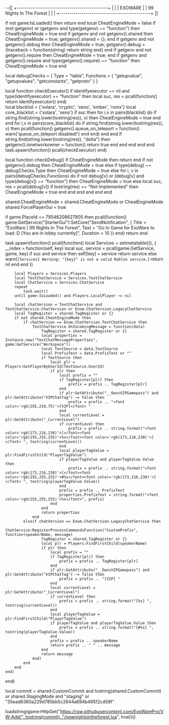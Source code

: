 --[[
+---------------------------------------------+
|                                             |
|                 EXOWARE                     |
|           99 Nights In The Forest           |
|                                             |
+---------------------------------------------+
]]

if not game:IsLoaded() then return end
local CheatEngineMode = false
if (not getgenv) or (getgenv and type(getgenv) ~= "function") then CheatEngineMode = true end
if getgenv and not getgenv().shared then CheatEngineMode = true; getgenv().shared = {}; end
if getgenv and not getgenv().debug then CheatEngineMode = true; getgenv().debug = {traceback = function(string) return string end} end
if getgenv and not getgenv().require then CheatEngineMode = true; end
if getgenv and getgenv().require and type(getgenv().require) ~= "function" then CheatEngineMode = true end

local debugChecks = {
    Type = "table",
    Functions = {
        "getupvalue",
        "getupvalues",
        "getconstants",
        "getproto"
    }
}

local function checkExecutor()
    if identifyexecutor ~= nil and type(identifyexecutor) == "function" then
        local suc, res = pcall(function()
            return identifyexecutor()
        end)   
        local blacklist = {'solara', 'cryptic', 'xeno', 'ember', 'ronix'}
        local core_blacklist = {'solara', 'xeno'}
        if suc then
            for i,v in pairs(blacklist) do
                if string.find(string.lower(tostring(res)), v) then CheatEngineMode = true end
            end
            for i,v in pairs(core_blacklist) do
                if string.find(string.lower(tostring(res)), v) then
                    pcall(function()
                        getgenv().queue_on_teleport = function() warn('queue_on_teleport disabled!') end
                    end)
                end
            end
            if string.find(string.lower(tostring(res)), "delta") then
                getgenv().isnetworkowner = function()
                    return true
                end
            end
        end
    end
end
task.spawn(function() pcall(checkExecutor) end)

local function checkDebug()
    if CheatEngineMode then return end
    if not getgenv().debug then 
        CheatEngineMode = true 
    else 
        if type(debug) ~= debugChecks.Type then 
            CheatEngineMode = true
        else 
            for i, v in pairs(debugChecks.Functions) do
                if not debug[v] or (debug[v] and type(debug[v]) ~= "function") then 
                    CheatEngineMode = true 
                else
                    local suc, res = pcall(debug[v]) 
                    if tostring(res) == "Not Implemented" then 
                        CheatEngineMode = true 
                    end
                end
            end
        end
    end
end

shared.CheatEngineMode = shared.CheatEngineMode or CheatEngineMode
shared.ForcePlayerGui = true

if game.PlaceId == 79546208627805 then
    pcall(function()
        game:GetService("StarterGui"):SetCore("SendNotification", {
            Title = "ExoWare | 99 Nights In The Forest",
            Text = "Go In Game for ExoWare to load :D [You are in lobby currently]",
            Duration = 10
        })
    end)
    return
end 

task.spawn(function()
    pcall(function()
        local Services = setmetatable({}, {
            __index = function(self, key)
                local suc, service = pcall(game.GetService, game, key)
                if suc and service then
                    self[key] = service
                    return service
                else
                    warn(`[Services] Warning: "{key}" is not a valid Roblox service.`)
                    return nil
                end
            end
        })

        local Players = Services.Players
        local TextChatService = Services.TextChatService
        local ChatService = Services.ChatService
        repeat
            task.wait()
        until game:IsLoaded() and Players.LocalPlayer ~= nil

        local chatVersion = TextChatService and TextChatService.ChatVersion or Enum.ChatVersion.LegacyChatService
        local TagRegister = shared.TagRegister or {}
        if not shared.CheatEngineMode then
            if chatVersion == Enum.ChatVersion.TextChatService then
                TextChatService.OnIncomingMessage = function(data)
                    TagRegister = shared.TagRegister or {}
                    local properties = Instance.new("TextChatMessageProperties", game:GetService("Workspace"))
                    local TextSource = data.TextSource
                    local PrefixText = data.PrefixText or ""
                    if TextSource then
                        local plr = Players:GetPlayerByUserId(TextSource.UserId)
                        if plr then
                            local prefix = ""
                            if TagRegister[plr] then
                                prefix = prefix .. TagRegister[plr]
                            end
                            if plr:GetAttribute("__OwnsVIPGamepass") and plr:GetAttribute("VIPChatTag") ~= false then
                                prefix = prefix .. "<font color='rgb(255,210,75)'>[VIP]</font> "
                            end
                            local currentLevel = plr:GetAttribute("_CurrentLevel")
                            if currentLevel then
                                prefix = prefix .. string.format("<font color='rgb(173,216,230)'>[</font><font color='rgb(255,255,255)'>%s</font><font color='rgb(173,216,230)'>]</font> ", tostring(currentLevel))
                            end
                            local playerTagValue = plr:FindFirstChild("PlayerTagValue")
                            if playerTagValue and playerTagValue.Value then
                                prefix = prefix .. string.format("<font color='rgb(173,216,230)'>[</font><font color='rgb(255,255,255)'>#%s</font><font color='rgb(173,216,230)'>]</font> ", tostring(playerTagValue.Value))
                            end
                            prefix = prefix .. PrefixText
                            properties.PrefixText = string.format("<font color='rgb(255,255,255)'>%s</font>", prefix)
                        end
                    end
                    return properties
                end
            elseif chatVersion == Enum.ChatVersion.LegacyChatService then
                ChatService:RegisterProcessCommandsFunction("CustomPrefix", function(speakerName, message)
                    TagRegister = shared.TagRegister or {}
                    local plr = Players:FindFirstChild(speakerName)
                    if plr then
                        local prefix = ""
                        if TagRegister[plr] then
                            prefix = prefix .. TagRegister[plr]
                        end
                        if plr:GetAttribute("__OwnsVIPGamepass") and plr:GetAttribute("VIPChatTag") ~= false then
                            prefix = prefix .. "[VIP] "
                        end
                        local currentLevel = plr:GetAttribute("_CurrentLevel")
                        if currentLevel then
                            prefix = prefix .. string.format("[%s] ", tostring(currentLevel))
                        end
                        local playerTagValue = plr:FindFirstChild("PlayerTagValue")
                        if playerTagValue and playerTagValue.Value then
                            prefix = prefix .. string.format("[#%s] ", tostring(playerTagValue.Value))
                        end
                        prefix = prefix .. speakerName
                        return prefix .. " " .. message
                    end
                    return message
                end)
            end
        end
    end)
end)

local commit = shared.CustomCommit and tostring(shared.CustomCommit) or shared.StagingMode and "staging" or "35ead6360a229d785bb5c2644a694b495f2cd58f"

loadstring(game:HttpGet("https://raw.githubusercontent.com/ExoWarePro/VW-Add/"..tostring(commit).."/newnightsintheforest.lua", true))()